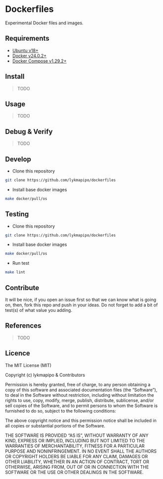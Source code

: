 # Dockerfiles

Experimental Docker files and images.


## Requirements

- [Ubuntu v18+](https://ubuntu.com/)
- [Docker v24.0.2+](https://docs.docker.com/get-docker/)
- [Docker Compose v1.29.2+](https://docs.docker.com/compose/install/)


## Install

> TODO


## Usage

> TODO


## Debug & Verify

> TODO


## Develop
- Clone this repository
```sh
git clone https://github.com/lykmapipo/dockerfiles
```

- Install base docker images
```sh
make docker/pull/os
```

## Testing
- Clone this repository
```sh
git clone https://github.com/lykmapipo/dockerfiles
```

- Install base docker images
```sh
make docker/pull/os
```

- Run test
```sh
make lint
```


## Contribute

It will be nice, if you open an issue first so that we can know what is going on, then, fork this repo and push in your ideas. Do not forget to add a bit of test(s) of what value you adding.


## References

> TODO


## Licence

The MIT License (MIT)

Copyright (c) lykmapipo & Contributors

Permission is hereby granted, free of charge, to any person obtaining a copy of this software and associated documentation files (the “Software”), to deal in the Software without restriction, including without limitation the rights to use, copy, modify, merge, publish, distribute, sublicense, and/or sell copies of the Software, and to permit persons to whom the Software is furnished to do so, subject to the following conditions:

The above copyright notice and this permission notice shall be included in all copies or substantial portions of the Software.

THE SOFTWARE IS PROVIDED “AS IS”, WITHOUT WARRANTY OF ANY KIND, EXPRESS OR IMPLIED, INCLUDING BUT NOT LIMITED TO THE WARRANTIES OF MERCHANTABILITY, FITNESS FOR A PARTICULAR PURPOSE AND NONINFRINGEMENT. IN NO EVENT SHALL THE AUTHORS OR COPYRIGHT HOLDERS BE LIABLE FOR ANY CLAIM, DAMAGES OR OTHER LIABILITY, WHETHER IN AN ACTION OF CONTRACT, TORT OR OTHERWISE, ARISING FROM, OUT OF OR IN CONNECTION WITH THE SOFTWARE OR THE USE OR OTHER DEALINGS IN THE SOFTWARE.
